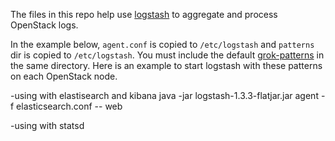 
The files in this repo help use [logstash](http://logstash.net/) to aggregate and process OpenStack logs. 

In the example below, `agent.conf` is copied to `/etc/logstash` and `patterns` dir is copied to `/etc/logstash`.
You must include the default [grok-patterns](https://github.com/logstash/logstash/blob/master/patterns/grok-patterns)
in the same directory. Here is an example to start logstash with these patterns on each OpenStack node.

-using with elastisearch and kibana
  java -jar logstash-1.3.3-flatjar.jar agent -f elasticsearch.conf -- web

-using with statsd
